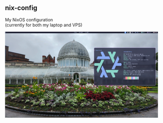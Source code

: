 ## nix-config

My NixOS configuration  
(currently for both my laptop and VPS)

![Screenshot of my laptop's setup](./image.webp)
